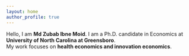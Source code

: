 ```yaml
---
layout: home
author_profile: true
---
```



Hello, I am **Md Zubab Ibne Moid**. I am a Ph.D. candidate in Economics at **University of North Carolina at Greensboro**.  
My work focuses on **health economics and innovation economics**.
